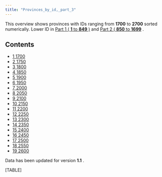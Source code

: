 ```yaml
---
title: "Provinces_by_id,_part_3"
---
```


This overview shows provinces with IDs ranging from **1700** to **2700**
sorted numerically. Lower ID in [Part 1 ( **1** to **849**
)](/Provinces_by_ID,_part_1 "Provinces by ID, part 1") and [Part 2 (
**850** to **1699**](/Provinces_by_ID,_part_2 "Provinces by ID, part 2")
.

## Contents

-   [ 1 1700 ](#1700)
-   [ 2 1750 ](#1750)
-   [ 3 1800 ](#1800)
-   [ 4 1850 ](#1850)
-   [ 5 1900 ](#1900)
-   [ 6 1950 ](#1950)
-   [ 7 2000 ](#2000)
-   [ 8 2050 ](#2050)
-   [ 9 2100 ](#2100)
-   [ 10 2150 ](#2150)
-   [ 11 2200 ](#2200)
-   [ 12 2250 ](#2250)
-   [ 13 2300 ](#2300)
-   [ 14 2350 ](#2350)
-   [ 15 2400 ](#2400)
-   [ 16 2450 ](#2450)
-   [ 17 2500 ](#2500)
-   [ 18 2550 ](#2550)
-   [ 19 2600 ](#2600)

Data has been updated for version **1.1** .

[TABLE]
